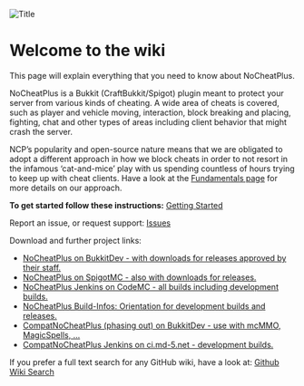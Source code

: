 ![Title](https://raw.githubusercontent.com/asofold/NCPDocs/master/wiki/resources/sNCPBanner.gif)

# Welcome to the wiki 
This page will explain everything that you need to know about NoCheatPlus.

NoCheatPlus is a Bukkit (CraftBukkit/Spigot) plugin meant to protect your server from various kinds of cheating. A wide area of cheats is covered, such as player and vehicle moving, interaction, block breaking and placing, fighting, chat and other types of areas including client behavior that might crash the server.

NCP’s popularity and open-source nature means that we are obligated to adopt a different approach in how we block cheats in order to not resort in the infamous ‘cat-and-mice’ play with us spending countless of hours trying to keep up with cheat clients. Have a look at the [Fundamentals page](https://github.com/Updated-NoCheatPlus/Docs/blob/master/Fundamentals.md) for more details on our approach.

**To get started follow these instructions:** [Getting Started](https://github.com/Updated-NoCheatPlus/Docs/blob/master/Getting-Started.md)

Report an issue, or request support: [Issues](https://github.com/Updated-NoCheatPlus/NoCheatPlus/issues)

Download and further project links:
* [NoCheatPlus on BukkitDev - with downloads for releases approved by their staff.](https://dev.bukkit.org/projects/nocheatplus)
* [NoCheatPlus on SpigotMC - also with downloads for releases.](https://www.spigotmc.org/resources/nocheatplus2015-07-25.26/)
* [NoCheatPlus Jenkins on CodeMC - all builds including development builds.](https://ci.codemc.io/job/Updated-NoCheatPlus/job/Updated-NoCheatPlus/)
* [NoCheatPlus Build-Infos: Orientation for development builds and releases.](https://github.com/NoCheatPlus/Docs/wiki/Build-Infos)
* [CompatNoCheatPlus (phasing out) on BukkitDev - use with mcMMO, MagicSpells, ...](https://dev.bukkit.org/projects/compatnocheatplus-cncp)
* [CompatNoCheatPlus Jenkins on ci.md-5.net - development builds.](https://ci.md-5.net/job/CompatNoCheatPlus/)

If you prefer a full text search for any GitHub wiki, have a look at: [Github Wiki Search](https://github.com/linyows/github-wiki-search) 
